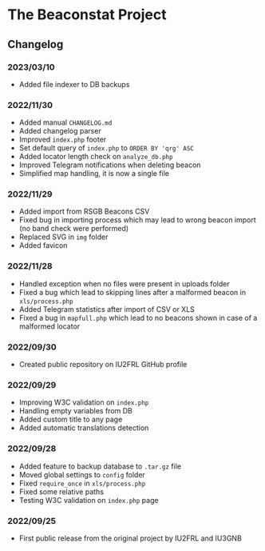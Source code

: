 # The Beaconstat Project
## Changelog

### 2023/03/10
- Added file indexer to DB backups

### 2022/11/30
- Added manual `CHANGELOG.md`
- Added changelog parser
- Improved `index.php` footer
- Set default query of `index.php` to `ORDER BY 'qrg' ASC`
- Added locator length check on `analyze_db.php`
- Improved Telegram notifications when deleting beacon
- Simplified map handling, it is now a single file

### 2022/11/29
- Added import from RSGB Beacons CSV
- Fixed bug in importing process which may lead to wrong beacon import (no band check were performed)
- Replaced SVG in `img` folder
- Added favicon

### 2022/11/28
- Handled exception when no files were present in uploads folder
- Fixed a bug which lead to skipping lines after a malformed beacon in `xls/process.php`
- Added Telegram statistics after import of CSV or XLS
- Fixed a bug in `mapfull.php` which lead to no beacons shown in case of a malformed locator

### 2022/09/30
- Created public repository on IU2FRL GitHub profile

### 2022/09/29
- Improving W3C validation on `index.php`
- Handling empty variables from DB
- Added custom title to any page
- Added automatic translations detection

### 2022/09/28
- Added feature to backup database to `.tar.gz` file
- Moved global settings to `config` folder
- Fixed `require_once` in `xls/process.php`
- Fixed some relative paths
- Testing W3C validation on `index.php` page

### 2022/09/25
- First public release from the original project by IU2FRL and IU3GNB